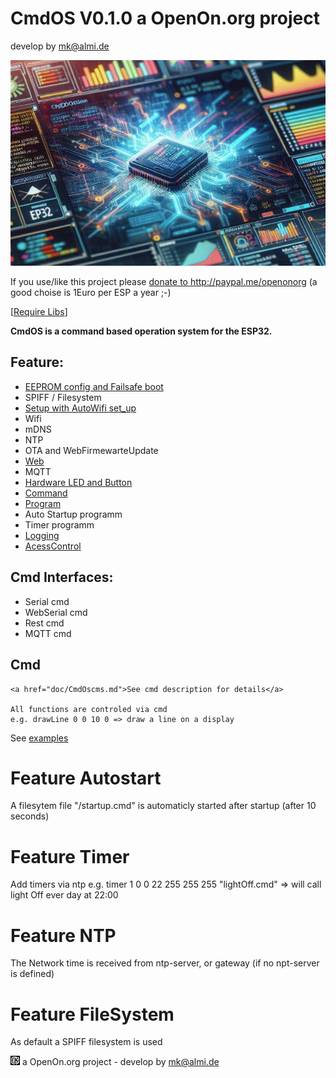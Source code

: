 
# CmdOS V0.1.0 a OpenOn.org project

develop by mk@almi.de

![CmdOS LOGO](images/CmdOS.gif)

If you use/like this project please <a href='http://paypal.me/openonorg<'>donate to http://paypal.me/openonorg</a> (a good choise is 1Euro per ESP a year ;-)

[<a href="libs.md">Require Libs</a>]

**CmdOS is a command based operation system for the ESP32.**

## Feature:
- <a href='doc/CmdOsBoot.md'>EEPROM config and Failsafe boot</a>
- SPIFF / Filesystem
- <a href='doc/CmdOsSetup.md'>Setup with AutoWifi set_up</a>
- Wifi 
- mDNS
- NTP
- OTA and WebFirmewarteUpdate
- <a href="doc/CmdOsWeb.md">Web</a>
- MQTT
- <a href="doc/LedAndSwitch.md">Hardware LED and Button</a>
- <a href="doc/CmdOsCmds.md">Command</a>
- <a href="doc/CmdOsPrg.md">Program</a>
- Auto Startup programm
- Timer programm
- <a href='doc/CmdOsLog.md'>Logging</a>
- <a href='doc/CmdOsAccess.md'>AcessControl</a>

## Cmd Interfaces:
- Serial cmd
- WebSerial cmd
- Rest cmd
- MQTT cmd

## Cmd 
	<a href="doc/CmdOscms.md">See cmd description for details</a>

	All functions are controled via cmd
	e.g. drawLine 0 0 10 0 => draw a line on a display
	
See <a href='example/example.md'>examples</a>

# Feature Autostart
A filesytem file "/startup.cmd" is automaticly started after startup (after 10 seconds)

# Feature Timer
Add timers via ntp
	e.g. timer 1 0 0 22 255 255 255 "lightOff.cmd" => will call light Off ever day at 22:00 

# Feature NTP
The Network time is received from ntp-server, or gateway (if no npt-server is defined)

# Feature FileSystem
As default a SPIFF filesystem is used
	

![LOGO](images/CmdOS_logo.gif) a OpenOn.org project - develop by mk@almi.de 



	

	

